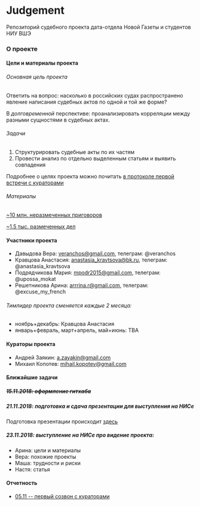 # Judgement
Репозиторий судебного проекта дата-отдела Новой Газеты и студентов НИУ ВШЭ

### О проекте

#### Цели и материалы проекта

###### Основная цель проекта

Ответить на вопрос: насколько в российских судах распространено явление написания судебных актов по одной и той же форме?

В *долговременной* перспективе: проанализировать корреляции между разными сущностями в судебных актах.

###### Задачи

1) Структурировать судебные акты по их частям
2) Провести анализ по отдельно выделенным статьям и выявить совпадения

Подробнее о целях проекта можно почитать [в протоколе первой встречи с кураторами](https://github.com/AnastasijaKravtsova/judgement/blob/master/reports/report_05112018.md)

###### Материалы

[~10 млн. неразмеченных приговоров](https://www.dropbox.com/sh/3h6fpq94z8ljt8z/AACl_c5wAE6a4uQt9Zhy2iXQa?dl=0&preview=sou.tar)

[~1.5 тыс. размеченных дел](https://www.dropbox.com/sh/31j60nca3u20uwb/AABMZ_honfEUDoEDHA788PUja?dl=0)

#### Участники проекта

- Давыдова Вера:  veranchos@gmail.com, телеграм: @veranchos
- Кравцова Анастасия: anastasia_kravtsova@bk.ru, телеграм: @anastasia_kravtsova
- Подрядчикова Мария: mpodr2015@gmail.com, телеграм: @upossa_mokat
- Решетникова Арина:  arrrina.r@gmail.com, телеграм: @excuse_my_french

###### Тимлидер проекта сменяется каждые 2 месяца:

- ноябрь+декабрь: Кравцова Анастасия
- январь+февраль, март+апрель, май+июнь: TBA

#### Кураторы проекта

- Андрей Заякин:  a.zayakin@gmail.com
- Михаил Копотев: mihail.kopotev@gmail.com

#### Ближайшие задачи

##### ~~15.11.2018: оформление гитхаба~~

##### 21.11.2018: подготовка и сдача презентации для выступления на НИСе

Подготовка презентации происходит [здесь](https://drive.google.com/drive/folders/1mWKQJaFDM0sAwwOXW9AuoBrnDmzPBnZ8)

##### 23.11.2018: выступление на НИСе про видение проекта:

- Арина: цели и материалы
- Вера: похожие проекты
- Маша: трудности и риски
- Настя: статья

#### Отчетность

* [05.11 -- первый созвон с кураторами](reports/report_05112018.md)
